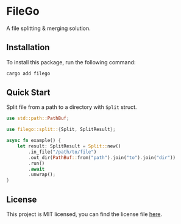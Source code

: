 # FileGo

A file splitting & merging solution.

## Installation

To install this package, run the following command:

```bash
cargo add filego
```

## Quick Start

Split file from a path to a directory with `Split` struct.

```rust
use std::path::PathBuf;

use filego::split::{Split, SplitResult};

async fn example() {
    let result: SplitResult = Split::new()
        .in_file("/path/to/file")
        .out_dir(PathBuf::from("path").join("to").join("dir"))
        .run()
        .await
        .unwrap();
}
```

## License

This project is MIT licensed, you can find the license file [here](./LICENSE).
